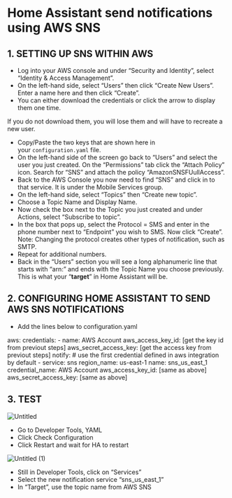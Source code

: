 # Home Assistant send notifications using AWS SNS


## 1. SETTING UP SNS WITHIN AWS

- Log into your AWS console and under “Security and Identity”, select “Identity & Access Management”.
- On the left-hand side, select “Users” then click “Create New Users”. Enter a name here and then click “Create”.
- You can either download the credentials or click the arrow to display them one time.

If you do not download them, you will lose them and will have to recreate a new user.

- Copy/Paste the two keys that are shown here in your `configuration.yaml` file.
- On the left-hand side of the screen go back to “Users” and select the user you just created. On the “Permissions” tab click the “Attach Policy” icon. Search for “SNS” and attach the policy “AmazonSNSFUullAccess”.
- Back to the AWS Console you now need to find “SNS” and click in to that service. It is under the Mobile Services group.
- On the left-hand side, select “Topics” then “Create new topic”.
- Choose a Topic Name and Display Name.
- Now check the box next to the Topic you just created and under Actions, select “Subscribe to topic”.
- In the box that pops up, select the Protocol = SMS and enter in the phone number next to “Endpoint” you wish to SMS. Now click “Create”. Note: Changing the protocol creates other types of notification, such as SMTP.
- Repeat for additional numbers.
- Back in the “Users” section you will see a long alphanumeric line that starts with “arn:” and ends with the Topic Name you choose previously. This is what your “**target**” in Home Assistant will be.

## 2. CONFIGURING HOME ASSISTANT TO SEND AWS SNS NOTIFICATIONS

- Add the lines below to configuration.yaml

aws:
  credentials:
    - name: AWS Account
    aws_access_key_id: [get the key id from previout steps]
    aws_secret_access_key: [get the access key from previout steps]
  notify:
    # use the first credential defined in aws integration by default
    - service: sns
      region_name: us-east-1
      name: sns_us_east_1
      credential_name: AWS Account
      aws_access_key_id: [same as above]
      aws_secret_access_key: [same as above]

## 3. TEST

![Untitled](https://user-images.githubusercontent.com/45504305/175666351-17ae6ab6-8bf1-418f-990a-cdb38f5ee5f7.png)

- Go to Developer Tools, YAML
- Click Check Configuration
- Click Restart and wait for HA to restart

![Untitled (1)](https://user-images.githubusercontent.com/45504305/175666398-febeb28d-a2be-4f4a-a4c5-1ca36907ac04.png)

- Still in Developer Tools, click on “Services”
- Select the new notification service “sns_us_east_1”
- In “Target”, use the topic name from AWS SNS
